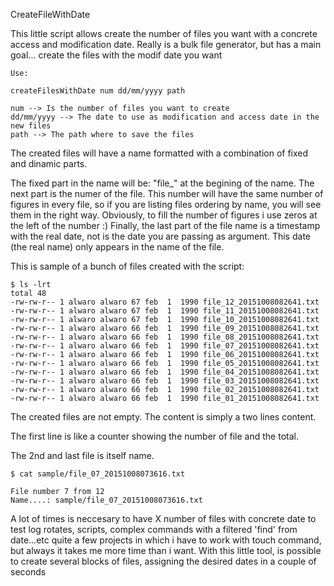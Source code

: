 CreateFileWithDate

This little script allows create the number of files you want with a concrete access and modification date.
Really is a bulk file generator, but has a main goal... create the files with the modif date you want

    Use:

    createFilesWithDate num dd/mm/yyyy path

    num --> Is the number of files you want to create
    dd/mm/yyyy --> The date to use as modification and access date in the new files
    path --> The path where to save the files

The created files will have a name formatted with a combination of fixed and dinamic parts.

The fixed part in the name will be: "file_" at the begining of the name.
The next part is the numer of the file. This number will have the same number of figures in
every file, so if you are listing files ordering by name, you will see them in the right way.
Obviously, to fill the number of figures i use zeros at the left of the number :)
Finally, the last part of the file name is a timestamp with the real date, not is the date you
are passing as argument. This date (the real name) only appears in the name of the file.

This is sample of a bunch of files created with the script:

    $ ls -lrt
    total 48
    -rw-rw-r-- 1 alwaro alwaro 67 feb  1  1990 file_12_20151008082641.txt
    -rw-rw-r-- 1 alwaro alwaro 67 feb  1  1990 file_11_20151008082641.txt
    -rw-rw-r-- 1 alwaro alwaro 67 feb  1  1990 file_10_20151008082641.txt
    -rw-rw-r-- 1 alwaro alwaro 66 feb  1  1990 file_09_20151008082641.txt
    -rw-rw-r-- 1 alwaro alwaro 66 feb  1  1990 file_08_20151008082641.txt
    -rw-rw-r-- 1 alwaro alwaro 66 feb  1  1990 file_07_20151008082641.txt
    -rw-rw-r-- 1 alwaro alwaro 66 feb  1  1990 file_06_20151008082641.txt
    -rw-rw-r-- 1 alwaro alwaro 66 feb  1  1990 file_05_20151008082641.txt
    -rw-rw-r-- 1 alwaro alwaro 66 feb  1  1990 file_04_20151008082641.txt
    -rw-rw-r-- 1 alwaro alwaro 66 feb  1  1990 file_03_20151008082641.txt
    -rw-rw-r-- 1 alwaro alwaro 66 feb  1  1990 file_02_20151008082641.txt
    -rw-rw-r-- 1 alwaro alwaro 66 feb  1  1990 file_01_20151008082641.txt


The created files are not empty. The content is simply a two lines content.

The first line is like a counter showing the number of file and the total.

The 2nd and last file is itself name.

    $ cat sample/file_07_20151008073616.txt

    File number 7 from 12
    Name....: sample/file_07_20151008073616.txt


A lot of times is neccesary to have X number of files with concrete date to test log rotates,
scripts, complex commands with a filtered 'find' from date...etc quite a few projects in which
i have to work with touch command, but always it takes me more time than i want.
With this little tool, is possible to create several blocks of files, assigning the desired dates in a couple of seconds
